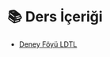 # 📚 Ders İçeriği

<!--YPackage.YGitbookIntegration-tarafından-otomatik-oluşturulmuştur-->

- [Deney Föyü LDTL](Deney%20F%C3%B6y%C3%BC%20LDTL.pdf)

<!--YPackage.YGitbookIntegration-tarafından-otomatik-oluşturulmuştur-->
